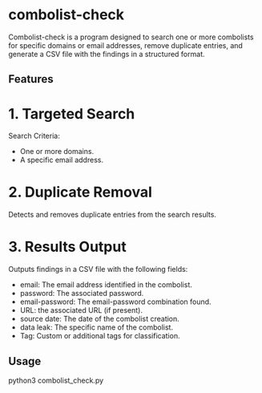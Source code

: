 # combolist-check
Combolist-check is a program designed to search one or more combolists for specific domains or email addresses, remove duplicate entries, and generate a CSV file with the findings in a structured format.

## Features
# 1. Targeted Search
Search Criteria:
- One or more domains.
- A specific email address.

# 2. Duplicate Removal
Detects and removes duplicate entries from the search results.

# 3. Results Output
Outputs findings in a CSV file with the following fields:
- email: The email address identified in the combolist.
- password: The associated password.
- email-password: The email-password combination found.
- URL: the associated URL (if present).
- source date: The date of the combolist creation.
- data leak: The specific name of the combolist.
- Tag: Custom or additional tags for classification.

## Usage
python3 combolist_check.py
